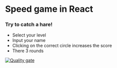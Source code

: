 # Speed game in React

### Try to catch a hare!

- Select your level
- Input your name
- Clicking on the correct circle increases the score
- There 3 rounds

[![Quality gate](https://sonarcloud.io/api/project_badges/quality_gate?project=AlonaCh_speedGameReact)](https://sonarcloud.io/summary/new_code?id=AlonaCh_speedGameReact)

